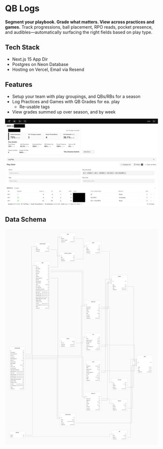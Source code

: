 # QB Logs

**Segment your playbook. Grade what matters. View across practices and games.**
Track progressions, ball placement, RPO reads, pocket presence, and audibles—automatically surfacing the right fields based on play type.

## Tech Stack
- Next.js 15 App Dir
- Postgres on Neon Database
- Hosting on Vercel, Email via Resend

## Features
- Setup your team with play groupings, and QBs/RBs for a season
- Log Practices and Games with QB Grades for ea. play
  - Re-usable tags
- View grades summed up over season, and by week

![QB Logs View](/public/qbly.jpg "QB Logs View")


## Data Schema
![QB Logs ERD](/public/QB%20Logs%20ERD.png "QB Logs ERD")
